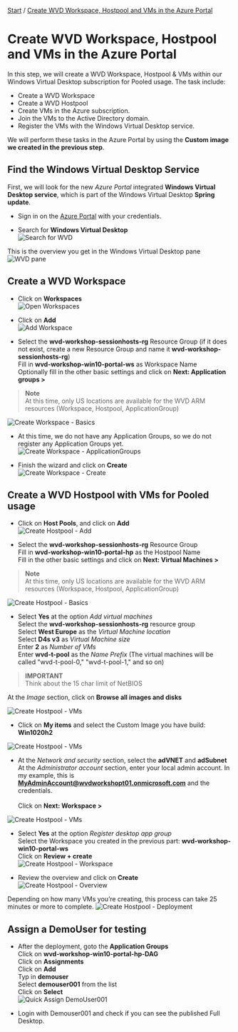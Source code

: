 [Start](/CA-Microsoft-WVD_ARM-Workshop/) / [Create WVD Workspace, Hostpool and VMs in the Azure Portal](/CA-Microsoft-WVD_ARM-Workshop/Create%20WVD%20Hostpool%20and%20VM%20for%20Pooled%20usage/)

# Create WVD Workspace, Hostpool and VMs in the Azure Portal

In this step, we will create a WVD Workspace, Hostpool & VMs within our Windows Virtual Desktop subscription for Pooled usage. The task include:

* Create a WVD Workspace
* Create a WVD Hostpool
* Create VMs in the Azure subscription.
* Join the VMs to the Active Directory domain.
* Register the VMs with the Windows Virtual Desktop service.

We will perform these tasks in the Azure Portal by using the **Custom image we created in the previous step**.

## Find the Windows Virtual Desktop Service
First, we will look for the new *Azure Portal* integrated **Windows Virtual Desktop service**, which is part of the Windows Virtual Desktop **Spring update**.

 - Sign in on the [Azure Portal](https://portal.azure.com) with your credentials.

 - Search for **Windows Virtual Desktop**<br/>
![Search for WVD](https://michawets.github.io/CA-Microsoft-WVD_ARM-Workshop/images/AzurePortal-SearchWindowsVirtualDesktop.png)

This is the overview you get in the Windows Virtual Desktop pane<br/>
![WVD pane](https://michawets.github.io/CA-Microsoft-WVD_ARM-Workshop/images/AzurePortal-SearchWindowsVirtualDesktop-Overview.png)


## Create a WVD Workspace

 - Click on **Workspaces**<br/>
![Open Workspaces](https://michawets.github.io/CA-Microsoft-WVD_ARM-Workshop/images/AzurePortal-WVD-CreateWorkspace.png)

 - Click on **Add**<br/>
![Add Workspace](https://michawets.github.io/CA-Microsoft-WVD_ARM-Workshop/images/AzurePortal-WVD-CreateWorkspace-Add.png)

 - Select the **wvd-workshop-sessionhosts-rg** Resource Group (if it does not exist, create a new Resource Group and name it **wvd-workshop-sessionhosts-rg**)<br/>
Fill in **wvd-workshop-win10-portal-ws** as Workspace Name<br/>
Optionally fill in the other basic settings and click on **Next: Application groups >**

 > **Note**<br>
 > At this time, only US locations are available for the WVD ARM resources (Workspace, Hostpool, ApplicationGroup)<br/>

![Create Workspace - Basics](https://michawets.github.io/CA-Microsoft-WVD_ARM-Workshop/images/AzurePortal-WVD-CreateWorkspace-Basics.png)

 - At this time, we do not have any Application Groups, so we do not register any Application Groups yet.<br/>
![Create Workspace - ApplicationGroups](https://michawets.github.io/CA-Microsoft-WVD_ARM-Workshop/images/AzurePortal-WVD-CreateWorkspace-ApplicationGroups.png)

 - Finish the wizard and click on **Create**<br/>
![Create Workspace - Create](https://michawets.github.io/CA-Microsoft-WVD_ARM-Workshop/images/AzurePortal-WVD-CreateWorkspace-Create.png)


## Create a WVD Hostpool with VMs for Pooled usage

 - Click on **Host Pools**, and click on **Add**<br/>
![Create Hostpool - Add](https://michawets.github.io/CA-Microsoft-WVD_ARM-Workshop/images/AzurePortal-WVD-CreateHostpool.png)

 - Select the **wvd-workshop-sessionhosts-rg** Resource Group<br/>
Fill in **wvd-workshop-win10-portal-hp** as the Hostpool Name<br/>
Fill in the other basic settings and click on **Next: Virtual Machines >**

 > **Note**<br>
 > At this time, only US locations are available for the WVD ARM resources (Workspace, Hostpool, ApplicationGroup)

![Create Hostpool - Basics](https://michawets.github.io/CA-Microsoft-WVD_ARM-Workshop/images/AzurePortal-WVD-CreateHostpool-Basics.png)

 - Select **Yes** at the option *Add virtual machines*<br/>
Select the **wvd-workshop-sessionhosts-rg** resource group<br/>
Select **West Europe** as the *Virtual Machine location*<br/>
Select **D4s v3** as *Virtual Machine size*<br/>
Enter **2** as *Number of VMs*<br/>
Enter **wvd-t-pool** as the *Name Prefix* (The virtual machines will be called "wvd-t-pool-0," "wvd-t-pool-1," and so on)<br/>

 > **IMPORTANT**<br/>
 > Think about the 15 char limit of NetBIOS

At the *Image* section, click on **Browse all images and disks**

![Create Hostpool - VMs](https://michawets.github.io/CA-Microsoft-WVD_ARM-Workshop/images/AzurePortal-WVD-CreateHostpool-VMs-1.png)

- Click on **My items** and select the Custom Image you have build: **Win1020h2**<br/>

![Create Hostpool - VMs](https://michawets.github.io/CA-Microsoft-WVD_ARM-Workshop/images/AzurePortal-WVD-CreateHostpool-VMs-2.png)

- At the *Network and security* section, select the **adVNET** and **adSubnet**<br/>
At the *Administrator account* section, enter your local admin account. In my example, this is **MyAdminAccount@wvdworkshopt01.onmicrosoft.com** and the credentials.<br/><br/>
Click on **Next: Workspace >**<br/>

![Create Hostpool - VMs](https://michawets.github.io/CA-Microsoft-WVD_ARM-Workshop/images/AzurePortal-WVD-CreateHostpool-VMs-3.png)

 - Select **Yes** at the option *Register desktop app group*<br/>
Select the Workspace you created in the previous part: **wvd-workshop-win10-portal-ws**<br/>
Click on **Review + create**<br/>
![Create Hostpool - Workspace](https://michawets.github.io/CA-Microsoft-WVD_ARM-Workshop/images/AzurePortal-WVD-CreateHostpool-Workspace.png)

 - Review the overview and click on **Create**<br/>
![Create Hostpool - Overview](https://michawets.github.io/CA-Microsoft-WVD_ARM-Workshop/images/AzurePortal-WVD-CreateHostpool-Create.png)


Depending on how many VMs you’re creating, this process can take 25 minutes or more to complete.
![Create Hostpool - Deployment](https://michawets.github.io/CA-Microsoft-WVD_ARM-Workshop/images/AzurePortal-WVD-CreateHostpool-deployment.png)


## Assign a DemoUser for testing

 - After the deployment, goto the **Application Groups**<br/>
Click on **wvd-workshop-win10-portal-hp-DAG**<br/>
Click on **Assignments**<br/>
Click on **Add**<br/>
Typ in **demouser**<br/>
Select **demouser001** from the list<br/>
Click on **Select**<br/>
![Quick Assign DemoUser001](https://michawets.github.io/CA-Microsoft-WVD_ARM-Workshop/images/AzurePortal-WVD-QuickAssignDemoUser001.png)

 - Login with Demouser001 and check if you can see the published Full Desktop.

<script type="text/javascript">
    setTimeout(function() { 
            document.getElementById("sidebar").style.display = "none";
            document.getElementById("main-content").style.width = "90%"
            var x = document.getElementsByClassName('inner clearfix'); 
            x[0].style.width = "75%";
            var x = document.getElementsByClassName('inner'); 
            x[0].style.width = "90%";
            var x = document.getElementsByTagName('h1'); 
            x[0].style.width = "90%";
            x[0].style.textAlign = "center"
            x[0].innerHTML = "Microsoft & Cloud-Architect WVD Workshop"
        }, 250);
</script>